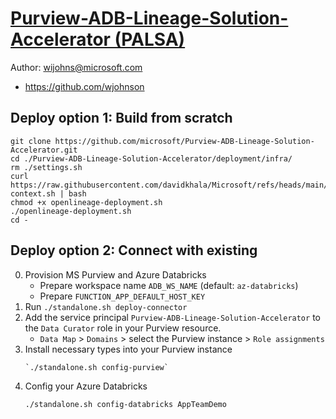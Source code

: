 # [Purview-ADB-Lineage-Solution-Accelerator (PALSA)](https://github.com/microsoft/Purview-ADB-Lineage-Solution-Accelerator)

Author: wijohns@microsoft.com
- https://github.com/wjohnson

## Deploy option 1: Build from scratch
```
git clone https://github.com/microsoft/Purview-ADB-Lineage-Solution-Accelerator.git
cd ./Purview-ADB-Lineage-Solution-Accelerator/deployment/infra/
rm ./settings.sh
curl https://raw.githubusercontent.com/davidkhala/Microsoft/refs/heads/main/purview/lineage/palsa/demo-context.sh | bash
chmod +x openlineage-deployment.sh
./openlineage-deployment.sh
cd -
```

## Deploy option 2: Connect with existing
0. Provision MS Purview and Azure Databricks
    - Prepare workspace name `ADB_WS_NAME` (default: `az-databricks`)
    - Prepare `FUNCTION_APP_DEFAULT_HOST_KEY`
1. Run `./standalone.sh deploy-connector`
2. Add the service principal `Purview-ADB-Lineage-Solution-Accelerator` to the `Data Curator` role in your Purview resource.
    - `Data Map` > `Domains` > select the Purview instance > `Role assignments`
3. Install necessary types into your Purview instance 
    ```
    `./standalone.sh config-purview`
    ```
4. Config your Azure Databricks
    ```
    ./standalone.sh config-databricks AppTeamDemo
    ```

